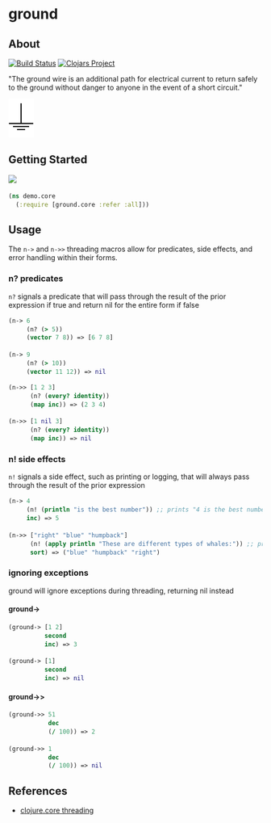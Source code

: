 # ground

## About

[![Build Status](https://travis-ci.org/rcullito/ground.svg?branch=master)](https://travis-ci.org/rcullito/ground)
[![Clojars Project](https://img.shields.io/clojars/v/ground.svg)](https://clojars.org/ground)

"The ground wire is an additional path for electrical current to return safely to the ground without danger to anyone in the event of a short circuit."

<img src="ground.png" alt="ground" width="50px" />

## Getting Started 

![](https://clojars.org/ground/latest-version.svg)

```clojure
(ns demo.core
  (:require [ground.core :refer :all]))
```

## Usage


The `n->` and `n->>` threading macros allow for predicates, side effects, and error handling within their forms. 

### n? predicates

`n?` signals a predicate that will pass through the result of the
prior expression if true and return nil for the entire form if false

```clojure
(n-> 6
     (n? (> 5))
     (vector 7 8)) => [6 7 8]

(n-> 9
     (n? (> 10))
     (vector 11 12)) => nil
```


```clojure
(n->> [1 2 3]
      (n? (every? identity))
      (map inc)) => (2 3 4)

(n->> [1 nil 3]
      (n? (every? identity))
      (map inc)) => nil
```

### n! side effects

`n!` signals a side effect, such as printing or logging, that will
always pass through the result of the prior expression

```clojure
(n-> 4
     (n! (println "is the best number")) ;; prints "4 is the best number"
     inc) => 5	

(n->> ["right" "blue" "humpback"]
      (n! (apply println "These are different types of whales:")) ;; prints "These are different types of whales: right blue humpback"
      sort) => ("blue" "humpback" "right")
```

### ignoring exceptions

ground will ignore exceptions during threading, returning nil instead

#### ground->

```clojure
(ground-> [1 2]
          second
          inc) => 3

(ground-> [1]
          second
          inc) => nil
```

#### ground->>

```clojure
(ground->> 51
           dec
           (/ 100)) => 2

(ground->> 1
           dec
           (/ 100)) => nil
```	

## References

* [clojure.core threading](https://clojure.org/guides/threading_macros)
